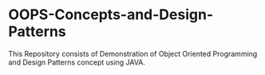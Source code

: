 # OOPS-Concepts-and-Design-Patterns
This Repository consists of Demonstration of Object Oriented Programming and Design Patterns concept using JAVA.
